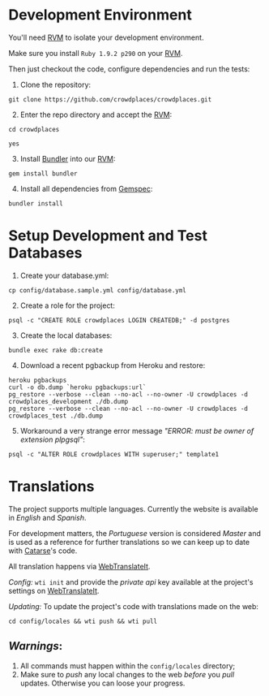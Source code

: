 Development Environment
=======================

You'll need [RVM][] to isolate your development environment.

Make sure you install `Ruby 1.9.2 p290` on your [RVM][].

Then just checkout the code, configure dependencies and run the tests:

1. Clone the repository:

 `git clone https://github.com/crowdplaces/crowdplaces.git`

2. Enter the repo directory and accept the [RVM][]:

 `cd crowdplaces`

 `yes`

3. Install [Bundler][] into our [RVM][]:

 `gem install bundler`

4. Install all dependencies from [Gemspec][]:

 `bundler install`

Setup Development and Test Databases
====================================

1. Create your database.yml:

 `cp config/database.sample.yml config/database.yml`

2. Create a role for the project:

 `psql -c "CREATE ROLE crowdplaces LOGIN CREATEDB;" -d postgres`

3. Create the local databases:

 `bundle exec rake db:create`

4. Download a recent pgbackup from Heroku and restore:

 ```
 heroku pgbackups
 curl -o db.dump `heroku pgbackups:url`
 pg_restore --verbose --clean --no-acl --no-owner -U crowdplaces -d crowdplaces_development ./db.dump
 pg_restore --verbose --clean --no-acl --no-owner -U crowdplaces -d crowdplaces_test ./db.dump
 ```
5. Workaround a very strange error message _"ERROR: must be owner of extension plpgsql"_:

 `psql -c "ALTER ROLE crowdplaces WITH superuser;" template1`

Translations
============

The project supports multiple languages. Currently the website is available in *English* and *Spanish*.

For development matters, the *Portuguese* version is considered *Master* and is used as a reference for further translations so we can keep up to date with [Catarse][]'s code.

All translation happens via [WebTranslateIt][].

*Config:* `wti init` and provide the _private api_ key available at the project's settings on [WebTranslateIt][].

*Updating:* To update the project's code with translations made on the web:

`cd config/locales && wti push && wti pull`

*Warnings*:
-----------

1. All commands must happen within the `config/locales` directory;
2. Make sure to *push* any local changes to the web *before* you *pull* updates. Otherwise you can loose your progress.


[rvm]: https://rvm.io/
[bundler]: http://gembundler.com/
[Gemspec]: http://docs.rubygems.org/read/chapter/20
[Catarse]: https://github.com/danielweinmann/catarse
[WebTranslateIt]: http://webtranslateit.com/en/projects/3936-Crowdplaces